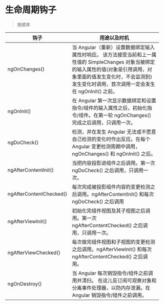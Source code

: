 # 生命周期钩子

> 按顺序

| 钩子 |用途以及时机|
|-----|----------|
|ngOnChanges()|当 Angular（重新）设置数据绑定输入属性时响应。 该方法接受当前和上一属性值的 SimpleChanges 对象当被绑定的输入属性的值(对象是引用调用，对象里面的值发生变化时，不会监测到)发生变化时调用，首次调用一定会发生在 ngOnInit() 之前。|
|ngOnInit()|在 Angular 第一次显示数据绑定和设置指令/组件的输入属性之后，初始化指令/组件。在第一轮 ngOnChanges() 完成之后调用，只调用一次。|
|ngDoCheck()|检测，并在发生 Angular 无法或不愿意自己检测的变化时作出反应。在每个 Angular 变更检测周期中调用，ngOnChanges() 和 ngOnInit() 之后。|
|ngAfterContentInit()|当把内容投影进组件之后调用。第一次 ngDoCheck() 之后调用，只调用一次。|
|ngAfterContentChecked()|每次完成被投影组件内容的变更检测之后调用。ngAfterContentInit() 和每次 ngDoCheck() 之后调用|
|ngAfterViewInit()|初始化完组件视图及其子视图之后调用。第一次 ngAfterContentChecked() 之后调用，只调用一次。|
|ngAfterViewChecked()|每次做完组件视图和子视图的变更检测之后调用。ngAfterViewInit() 和每次 ngAfterContentChecked() 之后调用。|
|ngOnDestroy()|当 Angular 每次销毁指令/组件之前调用并清扫。 在这儿反订阅可观察对象和分离事件处理器，以防内存泄漏。在 Angular 销毁指令/组件之前调用。|